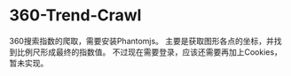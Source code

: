 # 360-Trend-Crawl

360搜索指数的爬取，需要安装Phantomjs。
主要是获取图形各点的坐标，并找到比例尺形成最终的指数值。
不过现在需要登录，应该还需要再加上Cookies，暂未实现。
